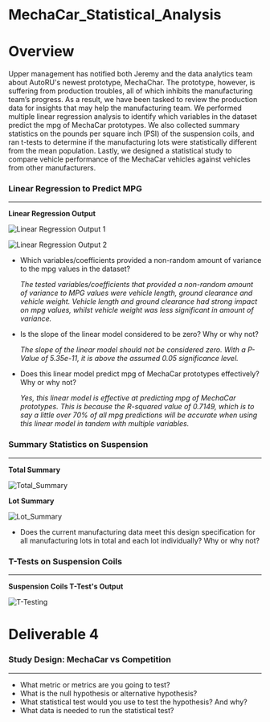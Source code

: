 # MechaCar_Statistical_Analysis

# Overview 

Upper management has notified both Jeremy and the data analytics team about AutoRU's newest prototype, MechaChar. The prototype, however, is suffering from production troubles, all of which inhibits the manufacturing team’s progress. As a result, we have been tasked to review the production data for insights that may help the manufacturing team. We performed multiple linear regression analysis to identify which variables in the dataset predict the mpg of MechaCar prototypes. We also collected summary statistics on the pounds per square inch (PSI) of the suspension coils, and ran t-tests to determine if the manufacturing lots were statistically different from the mean population. Lastly, we designed a statistical study to compare vehicle performance of the MechaCar vehicles against vehicles from other manufacturers. 


### Linear Regression to Predict MPG
________________________________________________________

**Linear Regression Output**

![Linear Regression Output 1](https://user-images.githubusercontent.com/77905862/130328977-2d8d91fe-c072-49b3-a4b0-485e09104fe4.png)

![Linear Regression Output 2](https://user-images.githubusercontent.com/77905862/130328988-584b14d6-208d-4353-b16f-dfdb16aa5806.png)


- Which variables/coefficients provided a non-random amount of variance to the mpg values in the dataset? 

  _The tested variables/coefficients that provided a non-random amount of variance to MPG values were vehicle length, ground clearance and vehicle weight. Vehicle length and ground clearance had strong impact on mpg values, whilst vehicle weight was less significant in amount of variance._

- Is the slope of the linear model considered to be zero? Why or why not? 
   
   _The slope of the linear model should not be considered zero. With a P-Value of 5.35e-11, it is above the assumed 0.05 significance level._
    
- Does this linear model predict mpg of MechaCar prototypes effectively? Why or why not? 

  _Yes, this linear model is effective at predicting mpg of MechaCar prototypes. This is because the R-squared value of 0.7149, which is to say a little over 70% of all mpg predictions will be accurate when using this linear model in tandem with multiple variables._


### Summary Statistics on Suspension
________________________________________________________

**Total Summary**

![Total_Summary](https://user-images.githubusercontent.com/77905862/130329415-a154eead-2589-4fb5-abbb-8d8e21f9cf75.png)

**Lot Summary**

![Lot_Summary](https://user-images.githubusercontent.com/77905862/130329435-06707d01-2381-44b0-b12e-3faa74063b2c.png)


- Does the current manufacturing data meet this design specification for all manufacturing lots in total and each lot individually? Why or why not?



### T-Tests on Suspension Coils
________________________________________________________

**Suspension Coils T-Test's Output**

![T-Testing](https://user-images.githubusercontent.com/77905862/130329531-b27c211e-ac56-4845-982e-c07180b52011.png)


# Deliverable 4
### Study Design: MechaCar vs Competition 
________________________________________________________

- What metric or metrics are you going to test?
- What is the null hypothesis or alternative hypothesis?
- What statistical test would you use to test the hypothesis? And why?
- What data is needed to run the statistical test?
